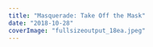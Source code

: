 ```yaml
---
title: "Masquerade: Take Off the Mask"
date: "2018-10-28"
coverImage: "fullsizeoutput_18ea.jpeg"
---
```



